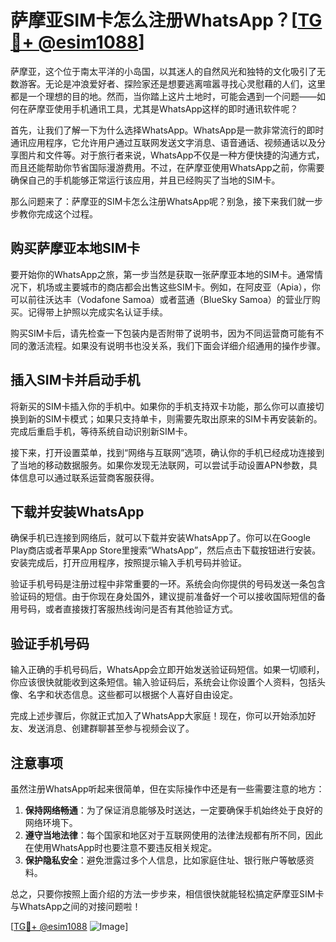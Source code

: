# 萨摩亚SIM卡怎么注册WhatsApp？[[TG💪+ @esim1088](https://t.me/s/esim1088)]

萨摩亚，这个位于南太平洋的小岛国，以其迷人的自然风光和独特的文化吸引了无数游客。无论是冲浪爱好者、探险家还是想要逃离喧嚣寻找心灵慰藉的人们，这里都是一个理想的目的地。然而，当你踏上这片土地时，可能会遇到一个问题——如何在萨摩亚使用手机通讯工具，尤其是WhatsApp这样的即时通讯软件呢？

首先，让我们了解一下为什么选择WhatsApp。WhatsApp是一款非常流行的即时通讯应用程序，它允许用户通过互联网发送文字消息、语音通话、视频通话以及分享图片和文件等。对于旅行者来说，WhatsApp不仅是一种方便快捷的沟通方式，而且还能帮助你节省国际漫游费用。不过，在萨摩亚使用WhatsApp之前，你需要确保自己的手机能够正常运行该应用，并且已经购买了当地的SIM卡。

那么问题来了：萨摩亚的SIM卡怎么注册WhatsApp呢？别急，接下来我们就一步步教你完成这个过程。

## 购买萨摩亚本地SIM卡

要开始你的WhatsApp之旅，第一步当然是获取一张萨摩亚本地的SIM卡。通常情况下，机场或主要城市的商店都会出售这些SIM卡。例如，在阿皮亚（Apia），你可以前往沃达丰（Vodafone Samoa）或者蓝通（BlueSky Samoa）的营业厅购买。记得带上护照以完成实名认证手续。

购买SIM卡后，请先检查一下包装内是否附带了说明书，因为不同运营商可能有不同的激活流程。如果没有说明书也没关系，我们下面会详细介绍通用的操作步骤。

## 插入SIM卡并启动手机

将新买的SIM卡插入你的手机中。如果你的手机支持双卡功能，那么你可以直接切换到新的SIM卡模式；如果只支持单卡，则需要先取出原来的SIM卡再安装新的。完成后重启手机，等待系统自动识别新SIM卡。

接下来，打开设置菜单，找到“网络与互联网”选项，确认你的手机已经成功连接到了当地的移动数据服务。如果你发现无法联网，可以尝试手动设置APN参数，具体信息可以通过联系运营商客服获得。

## 下载并安装WhatsApp

确保手机已连接到网络后，就可以下载并安装WhatsApp了。你可以在Google Play商店或者苹果App Store里搜索“WhatsApp”，然后点击下载按钮进行安装。安装完成后，打开应用程序，按照提示输入手机号码并验证。

验证手机号码是注册过程中非常重要的一环。系统会向你提供的号码发送一条包含验证码的短信。由于你现在身处国外，建议提前准备好一个可以接收国际短信的备用号码，或者直接拨打客服热线询问是否有其他验证方式。

## 验证手机号码

输入正确的手机号码后，WhatsApp会立即开始发送验证码短信。如果一切顺利，你应该很快就能收到这条短信。输入验证码后，系统会让你设置个人资料，包括头像、名字和状态信息。这些都可以根据个人喜好自由设定。

完成上述步骤后，你就正式加入了WhatsApp大家庭！现在，你可以开始添加好友、发送消息、创建群聊甚至参与视频会议了。

## 注意事项

虽然注册WhatsApp听起来很简单，但在实际操作中还是有一些需要注意的地方：

1. **保持网络畅通**：为了保证消息能够及时送达，一定要确保手机始终处于良好的网络环境下。
2. **遵守当地法律**：每个国家和地区对于互联网使用的法律法规都有所不同，因此在使用WhatsApp时也要注意不要违反相关规定。
3. **保护隐私安全**：避免泄露过多个人信息，比如家庭住址、银行账户等敏感资料。

总之，只要你按照上面介绍的方法一步步来，相信很快就能轻松搞定萨摩亚SIM卡与WhatsApp之间的对接问题啦！

[[TG💪+ @esim1088](https://t.me/s/esim1088) ![Image](https://i.postimg.cc/4NQfJmqS/Snipaste-2025-05-13-00-14-12.png)]